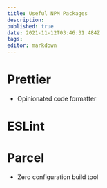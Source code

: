 ```yaml
---
title: Useful NPM Packages
description: 
published: true
date: 2021-11-12T03:46:31.484Z
tags: 
editor: markdown
---
```


# Prettier
* Opinionated code formatter
# ESLint
# Parcel
* Zero configuration build tool
